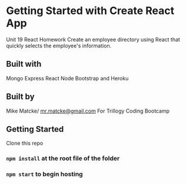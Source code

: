 # Getting Started with Create React App
Unit 19 React Homework
Create an employee directory using React that quickly selects the employee's information. 

## Built with
Mongo
Express
React
Node
Bootstrap
and Heroku

## Built by 
Mike Matcke/ mr.matcke@gmail.com
For Trillogy Coding Bootcamp


## Getting Started
Clone this repo
### `npm install` at the root file of the folder
### `npm start` to begin hosting




######



